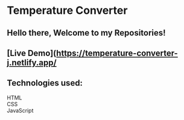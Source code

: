 # Temperature Converter
## Hello there, Welcome to my Repositories!
## [Live Demo](https://temperature-converter-j.netlify.app/
## Technologies used:<br>
HTML <br>
CSS <br>
JavaScript
